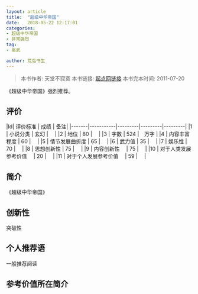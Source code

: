 ```yaml
---
layout: article
title:  "超级中华帝国"
date:   2018-05-22 12:17:01
categories:
- 超级中华帝国
- 非常强烈
tag:
- 高武

author: 荒岛书生
---
```


> 本书作者:  天堂不寂寞
> 本书链接:  [起点网链接](https://book.qidian.com/info/1209977)
> 本书完本时间: 2011-07-20

《超级中华帝国》强烈推荐。
<!---more--->


## 评价

|Id| 评价标准   |  成绩 | 备注|
|-------|-----------|---------|---------|---------|
|1 | 小说分类        | 玄幻  |　 |
|2 | 地位            | 80  |　 |
|3 | 字数            | 524  |　万字 |
|4 | 内容丰富程度     | 60  |　 |
|5 | 情节发展曲折度    | 65  |　 |
|6 | 武力值          | 35  |　 |
|7 | 娱乐性           | 70  |　 |
|8 | 思想创新性       | 75  |　 |
|9 | 内容创新性　      | 75  |　 |
|10 | 对于人类发展参考价值　        | 20  |　 |
|11 | 对于个人发展参考价值　        | 59  |　 |

## 简介
《超级中华帝国》


## 创新性
突破性

## 个人推荐语
一般推荐阅读

## 参考价值所在简介

